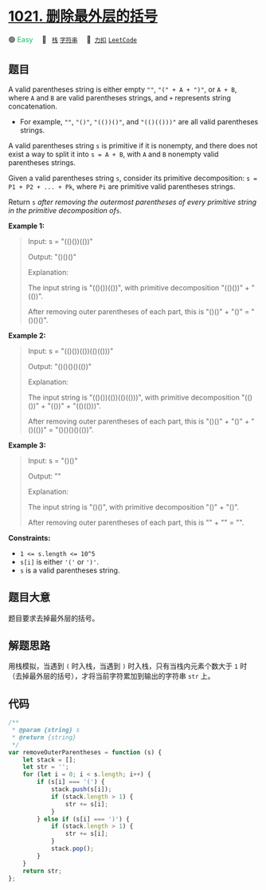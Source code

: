 # [1021. 删除最外层的括号](https://2xiao.github.io/leetcode-js/problem/1021.html)

🟢 <font color=#15bd66>Easy</font>&emsp; 🔖&ensp; [`栈`](/tag/stack.md) [`字符串`](/tag/string.md)&emsp; 🔗&ensp;[`力扣`](https://leetcode.cn/problems/remove-outermost-parentheses) [`LeetCode`](https://leetcode.com/problems/remove-outermost-parentheses)

## 题目

A valid parentheses string is either empty `""`, `"(" + A + ")"`, or `A + B`,
where `A` and `B` are valid parentheses strings, and `+` represents string
concatenation.

- For example, `""`, `"()"`, `"(())()"`, and `"(()(()))"` are all valid parentheses strings.

A valid parentheses string `s` is primitive if it is nonempty, and there does
not exist a way to split it into `s = A + B`, with `A` and `B` nonempty valid
parentheses strings.

Given a valid parentheses string `s`, consider its primitive decomposition: `s
= P1 + P2 + ... + Pk`, where `Pi` are primitive valid parentheses strings.

Return `s` _after removing the outermost parentheses of every primitive string
in the primitive decomposition of_`s`.

**Example 1:**

> Input: s = "(()())(())"
>
> Output: "()()()"
>
> Explanation:
>
> The input string is "(()())(())", with primitive decomposition "(()())" + "(())".
>
> After removing outer parentheses of each part, this is "()()" + "()" = "()()()".

**Example 2:**

> Input: s = "(()())(())(()(()))"
>
> Output: "()()()()(())"
>
> Explanation:
>
> The input string is "(()())(())(()(()))", with primitive decomposition "(()())" + "(())" + "(()(()))".
>
> After removing outer parentheses of each part, this is "()()" + "()" + "()(())" = "()()()()(())".

**Example 3:**

> Input: s = "()()"
>
> Output: ""
>
> Explanation:
>
> The input string is "()()", with primitive decomposition "()" + "()".
>
> After removing outer parentheses of each part, this is "" + "" = "".

**Constraints:**

- `1 <= s.length <= 10^5`
- `s[i]` is either `'('` or `')'`.
- `s` is a valid parentheses string.

## 题目大意

题目要求去掉最外层的括号。

## 解题思路

用栈模拟，当遇到 `(` 时入栈，当遇到 `)` 时入栈，只有当栈内元素个数大于 `1` 时（去掉最外层的括号），才将当前字符累加到输出的字符串 `str` 上。

## 代码

```javascript
/**
 * @param {string} s
 * @return {string}
 */
var removeOuterParentheses = function (s) {
	let stack = [];
	let str = '';
	for (let i = 0; i < s.length; i++) {
		if (s[i] === '(') {
			stack.push(s[i]);
			if (stack.length > 1) {
				str += s[i];
			}
		} else if (s[i] === ')') {
			if (stack.length > 1) {
				str += s[i];
			}
			stack.pop();
		}
	}
	return str;
};
```
